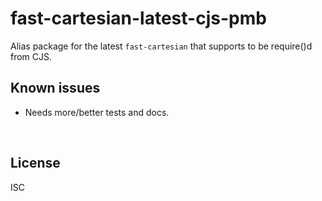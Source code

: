 ﻿
<!--#echo json="package.json" key="name" underline="=" -->
fast-cartesian-latest-cjs-pmb
=============================
<!--/#echo -->

<!--#echo json="package.json" key="description" -->
Alias package for the latest `fast-cartesian` that supports to be require()d
from CJS.
<!--/#echo -->



<!--#toc stop="scan" -->



Known issues
------------

* Needs more/better tests and docs.




&nbsp;


License
-------
<!--#echo json="package.json" key=".license" -->
ISC
<!--/#echo -->
